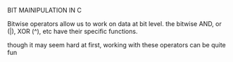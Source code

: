 BIT MAINIPULATION IN C

Bitwise operators allow us to work on data at bit level. the bitwise AND, or (|), XOR (^), etc have their specific functions.

though it may seem hard at first, working with these operators can be quite fun
